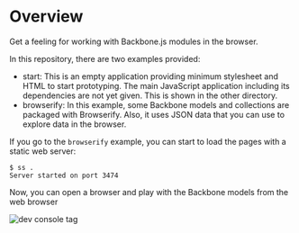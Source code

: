 # Overview

Get a feeling for working with Backbone.js modules in the browser.

In this repository, there are two examples provided:
* start: This is an empty application providing minimum stylesheet and HTML to start prototyping. The main JavaScript application including its dependencies are not yet given. This is shown in the other directory.
* browserify: In this example, some Backbone models and collections are packaged with Browserify. Also, it uses JSON data that you can use to explore data in the browser.

If you go to the `browserify` example, you can start to load the pages with a static web server:

    $ ss .
    Server started on port 3474

Now, you can open a browser and play with the Backbone models from the web browser

![dev console tag](https://raw.githubusercontent.compipefishbook/ch_2/master/dev_console.png)
